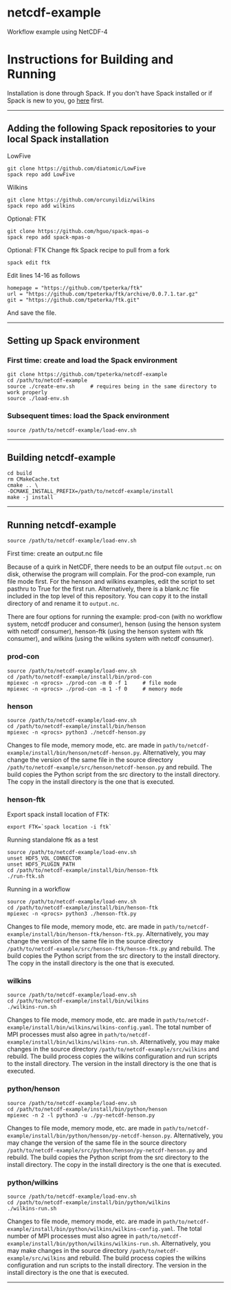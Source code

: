 # netcdf-example
Workflow example using NetCDF-4

# Instructions for Building and Running

Installation is done through Spack. If you don't have Spack installed or if Spack is new to you, go [here](https://spack.readthedocs.io/en/latest/) first.

-----

## Adding the following Spack repositories to your local Spack installation

LowFive
```
git clone https://github.com/diatomic/LowFive
spack repo add LowFive
```

Wilkins
```
git clone https://github.com/orcunyildiz/wilkins
spack repo add wilkins
```

Optional: FTK
```
git clone https://github.com/hguo/spack-mpas-o
spack repo add spack-mpas-o
```

Optional: FTK
Change ftk Spack recipe to pull from a fork
```
spack edit ftk
```

Edit lines 14-16 as follows
```
homepage = "https://github.com/tpeterka/ftk"
url = "https://github.com/tpeterka/ftk/archive/0.0.7.1.tar.gz"
git = "https://github.com/tpeterka/ftk.git"
```
And save the file.

-----

## Setting up Spack environment

### First time: create and load the Spack environment

```
git clone https://github.com/tpeterka/netcdf-example
cd /path/to/netcdf-example
source ./create-env.sh     # requires being in the same directory to work properly
source ./load-env.sh
```

### Subsequent times: load the Spack environment

```
source /path/to/netcdf-example/load-env.sh
```

----

## Building netcdf-example

```
cd build
rm CMakeCache.txt
cmake .. \
-DCMAKE_INSTALL_PREFIX=/path/to/netcdf-example/install
make -j install
```

-----

## Running netcdf-example

```
source /path/to/netcdf-example/load-env.sh
```

First time: create an output.nc file

Because of a quirk in NetCDF, there needs to be an output file `output.nc` on disk, otherwise the program will complain. For the prod-con example, run file mode first. For the henson and wilkins
examples, edit the script to set pasthru to True for the first run. Alternatively, there is a blank.nc file included in the top level of this repository. You can copy it to the install directory of
and rename it to `output.nc`.

There are four options for running the example: prod-con (with no workflow system, netcdf producer and consumer), henson (using the henson system with netcdf consumer), henson-ftk (using the henson system with ftk consumer), and wilkins (using the wilkins system with netcdf consumer).

### prod-con

```
source /path/to/netcdf-example/load-env.sh
cd /path/to/netcdf-example/install/bin/prod-con
mpiexec -n <procs> ./prod-con -m 0 -f 1     # file mode
mpiexec -n <procs> ./prod-con -m 1 -f 0     # memory mode
```

### henson

```
source /path/to/netcdf-example/load-env.sh
cd /path/to/netcdf-example/install/bin/henson
mpiexec -n <procs> python3 ./netcdf-henson.py
```

Changes to file mode, memory mode, etc. are made in `path/to/netcdf-example/install/bin/henson/netcdf-henson.py`. Alternatively, you may change the version of the same file in the source directory
`/path/to/netcdf-example/src/henson/netcdf-henson.py` and rebuild. The build copies the Python script from the src directory to the install directory. The copy in the install directory is the one that
is executed.

### henson-ftk

Export spack install location of FTK:
```
export FTK=`spack location -i ftk`
```

Running standalone ftk as a test
```
source /path/to/netcdf-example/load-env.sh
unset HDF5_VOL_CONNECTOR
unset HDF5_PLUGIN_PATH
cd /path/to/netcdf-example/install/bin/henson-ftk
./run-ftk.sh
```

Running in a workflow
```
source /path/to/netcdf-example/load-env.sh
cd /path/to/netcdf-example/install/bin/henson-ftk
mpiexec -n <procs> python3 ./henson-ftk.py
```

Changes to file mode, memory mode, etc. are made in `path/to/netcdf-example/install/bin/henson-ftk/henson-ftk.py`. Alternatively, you may change the version of the same file in the source directory
`/path/to/netcdf-example/src/henson-ftk/henson-ftk.py` and rebuild. The build copies the Python script from the src directory to the install directory. The copy in the install directory is the one that
is executed.

### wilkins

```
source /path/to/netcdf-example/load-env.sh
cd /path/to/netcdf-example/install/bin/wilkins
./wilkins-run.sh
```

Changes to file mode, memory mode, etc. are made in `path/to/netcdf-example/install/bin/wilkins/wilkins-config.yaml`. The total number of MPI processes must also agree in
`path/to/netcdf-example/install/bin/wilkins/wilkins-run.sh`. Alternatively, you may make changes in the source directory `/path/to/netcdf-example/src/wilkins` and rebuild. The build process copies the
wilkins configuration and run scripts to the install directory. The version in the install directory is the one that is executed.

### python/henson

```
source /path/to/netcdf-example/load-env.sh
cd /path/to/netcdf-example/install/bin/python/henson
mpiexec -n 2 -l python3 -u ./py-netcdf-henson.py
```

Changes to file mode, memory mode, etc. are made in `path/to/netcdf-example/install/bin/python/henson/py-netcdf-henson.py`. Alternatively, you may change the version of the same file in the source directory
`/path/to/netcdf-example/src/python/henson/py-netcdf-henson.py` and rebuild. The build copies the Python script from the src directory to the install directory. The copy in the install directory is the one that
is executed.

### python/wilkins

```
source /path/to/netcdf-example/load-env.sh
cd /path/to/netcdf-example/install/bin/python/wilkins
./wilkins-run.sh
```

Changes to file mode, memory mode, etc. are made in `path/to/netcdf-example/install/bin/python/wilkins/wilkins-config.yaml`. The total number of MPI processes must also agree in
`path/to/netcdf-example/install/bin/python/wilkins/wilkins-run.sh`. Alternatively, you may make changes in the source directory `/path/to/netcdf-example/src/wilkins` and rebuild. The build process copies the
wilkins configuration and run scripts to the install directory. The version in the install directory is the one that is executed.

-----
